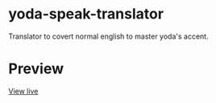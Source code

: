 # yoda-speak-translator
 Translator to covert normal english to master yoda's accent.

# Preview

[View live](https://yoda-translator-gautam-balamurali.netlify.app/)
